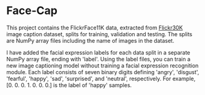 # Face-Cap

This project contains the FlickrFace11K data, extracted from [Flickr30K](http://shannon.cs.illinois.edu/DenotationGraph/) image caption dataset, splits for training, validation and testing. The splits are NumPy array files including the name of images in the dataset. 

I have added the facial expression labels for each data split in a separate NumPy array file, ending with 'label'. Using the label files, you can train a new image captioning model without training a facial expression recognition module.
Each label consists of seven binary digits defining 'angry', 'disgust', 'fearful', 'happy', 'sad', 'surprised', and 'neutral', respectively. For example, [0. 0. 0. 1. 0. 0. 0.] is the label of 'happy' samples.

